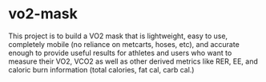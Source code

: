 # vo2-mask
This project is to build a VO2 mask that is lightweight, easy to use, completely mobile (no reliance on metcarts, hoses, etc), and accurate enough to provide useful results for athletes and users who want to measure their VO2, VCO2 as well as other derived metrics like RER, EE, and caloric burn information (total calories, fat cal, carb cal.)
